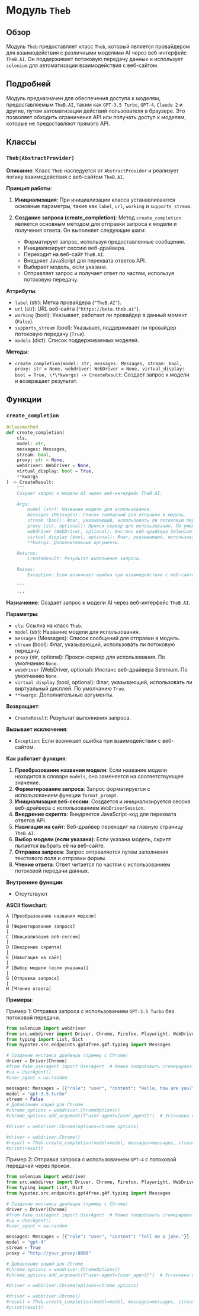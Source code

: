 # Модуль `Theb`

## Обзор

Модуль `Theb` предоставляет класс `Theb`, который является провайдером для взаимодействия с различными моделями AI через веб-интерфейс `TheB.AI`. Он поддерживает потоковую передачу данных и использует `selenium` для автоматизации взаимодействия с веб-сайтом.

## Подробней

Модуль предназначен для обеспечения доступа к моделям, предоставляемым `TheB.AI`, таким как `GPT-3.5 Turbo`, `GPT-4`, `Claude 2` и другие, путем автоматизации действий пользователя в браузере. Это позволяет обходить ограничения API или получать доступ к моделям, которые не предоставляют прямого API.

## Классы

### `Theb(AbstractProvider)`

**Описание**: Класс `Theb` наследуется от `AbstractProvider` и реализует логику взаимодействия с веб-сайтом `TheB.AI`.

**Принцип работы**:

1.  **Инициализация**: При инициализации класса устанавливаются основные параметры, такие как `label`, `url`, `working` и `supports_stream`.
2.  **Создание запроса (create_completion)**: Метод `create_completion` является основным методом для отправки запроса к модели и получения ответа. Он выполняет следующие шаги:

    *   Форматирует запрос, используя предоставленные сообщения.
    *   Инициализирует сессию веб-драйвера.
    *   Переходит на веб-сайт `TheB.AI`.
    *   Внедряет JavaScript для перехвата ответов API.
    *   Выбирает модель, если указана.
    *   Отправляет запрос и получает ответ по частям, используя потоковую передачу.

**Аттрибуты**:

*   `label` (str): Метка провайдера (`"TheB.AI"`).
*   `url` (str): URL веб-сайта (`"https://beta.theb.ai"`).
*   `working` (bool): Указывает, работает ли провайдер в данный момент (`False`).
*   `supports_stream` (bool): Указывает, поддерживает ли провайдер потоковую передачу (`True`).
*   `models` (dict): Список поддерживаемых моделей.

**Методы**:

*   `create_completion(model: str, messages: Messages, stream: bool, proxy: str = None, webdriver: WebDriver = None, virtual_display: bool = True, \*\*kwargs) -> CreateResult`: Создает запрос к модели и возвращает результат.

## Функции

### `create_completion`

```python
@classmethod
def create_completion(
    cls,
    model: str,
    messages: Messages,
    stream: bool,
    proxy: str = None,
    webdriver: WebDriver = None,
    virtual_display: bool = True,
    **kwargs
) -> CreateResult:
    """
    Создает запрос к модели AI через веб-интерфейс TheB.AI.

    Args:
        model (str): Название модели для использования.
        messages (Messages): Список сообщений для отправки в модель.
        stream (bool): Флаг, указывающий, использовать ли потоковую передачу.
        proxy (str, optional): Прокси-сервер для использования. По умолчанию `None`.
        webdriver (WebDriver, optional): Инстанс веб-драйвера Selenium. По умолчанию `None`.
        virtual_display (bool, optional): Флаг, указывающий, использовать ли виртуальный дисплей. По умолчанию `True`.
        **kwargs: Дополнительные аргументы.

    Returns:
        CreateResult: Результат выполнения запроса.

    Raises:
        Exception: Если возникает ошибка при взаимодействии с веб-сайтом.

    """
    ...
```

**Назначение**: Создает запрос к модели AI через веб-интерфейс `TheB.AI`.

**Параметры**:

*   `cls`: Ссылка на класс `Theb`.
*   `model` (str): Название модели для использования.
*   `messages` (Messages): Список сообщений для отправки в модель.
*   `stream` (bool): Флаг, указывающий, использовать ли потоковую передачу.
*   `proxy` (str, optional): Прокси-сервер для использования. По умолчанию `None`.
*   `webdriver` (WebDriver, optional): Инстанс веб-драйвера Selenium. По умолчанию `None`.
*   `virtual_display` (bool, optional): Флаг, указывающий, использовать ли виртуальный дисплей. По умолчанию `True`.
*   `**kwargs`: Дополнительные аргументы.

**Возвращает**:

*   `CreateResult`: Результат выполнения запроса.

**Вызывает исключения**:

*   `Exception`: Если возникает ошибка при взаимодействии с веб-сайтом.

**Как работает функция**:

1.  **Преобразование названия модели**: Если название модели находится в словаре `models`, оно заменяется на соответствующее значение.
2.  **Форматирование запроса**: Запрос форматируется с использованием функции `format_prompt`.
3.  **Инициализация веб-сессии**: Создается и инициализируется сессия веб-драйвера с использованием `WebDriverSession`.
4.  **Внедрение скрипта**: Внедряется JavaScript-код для перехвата ответов API.
5.  **Навигация на сайт**: Веб-драйвер переходит на главную страницу `TheB.AI`.
6.  **Выбор модели (если указана)**: Если указана модель, скрипт пытается выбрать её на веб-сайте.
7.  **Отправка запроса**: Запрос отправляется путем заполнения текстового поля и отправки формы.
8.  **Чтение ответа**: Ответ читается по частям с использованием потоковой передачи данных.

**Внутренние функции**:

*   Отсутствуют

**ASCII flowchart**:

```
A [Преобразование названия модели]
|
B [Форматирование запроса]
|
C [Инициализация веб-сессии]
|
D [Внедрение скрипта]
|
E [Навигация на сайт]
|
F [Выбор модели (если указана)]
|
G [Отправка запроса]
|
H [Чтение ответа]
```

**Примеры**:

Пример 1: Отправка запроса с использованием `GPT-3.5 Turbo` без потоковой передачи.

```python
from selenium import webdriver
from src.webdirver import Driver, Chrome, Firefox, Playwright, WebDriverSession # пример импорта webdriver
from typing import List, Dict
from hypotez.src.endpoints.gpt4free.g4f.typing import Messages

# Создание инстанса драйвера (пример с Chrome)
driver = Driver(Chrome)
#from fake_useragent import UserAgent  # Можно попробовать сгенерировать случайный юзерагент
#ua = UserAgent()
#user_agent = ua.random

messages: Messages = [{"role": "user", "content": "Hello, how are you?"}]
model = "gpt-3.5-turbo"
stream = False
# Добавление опций для Chrome
#chrome_options = webdriver.ChromeOptions()
#chrome_options.add_argument(f"user-agent={user_agent}")  # Установка случайного User-Agent

#driver = webdriver.Chrome(options=chrome_options)

#driver = webdriver.Chrome()
#result = Theb.create_completion(model=model, messages=messages, stream=stream, webdriver=driver)
#print(result)
```

Пример 2: Отправка запроса с использованием `GPT-4` с потоковой передачей через прокси.

```python
from selenium import webdriver
from src.webdirver import Driver, Chrome, Firefox, Playwright, WebDriverSession # пример импорта webdriver
from typing import List, Dict
from hypotez.src.endpoints.gpt4free.g4f.typing import Messages

# Создание инстанса драйвера (пример с Chrome)
driver = Driver(Chrome)
#from fake_useragent import UserAgent  # Можно попробовать сгенерировать случайный юзерагент
#ua = UserAgent()
#user_agent = ua.random

messages: Messages = [{"role": "user", "content": "Tell me a joke."}]
model = "gpt-4"
stream = True
proxy = "http://your_proxy:8080"

# Добавление опций для Chrome
#chrome_options = webdriver.ChromeOptions()
#chrome_options.add_argument(f"user-agent={user_agent}")  # Установка случайного User-Agent

#driver = webdriver.Chrome(options=chrome_options)

#driver = webdriver.Chrome()
#result = Theb.create_completion(model=model, messages=messages, stream=stream, proxy=proxy, webdriver=driver)
#print(result)